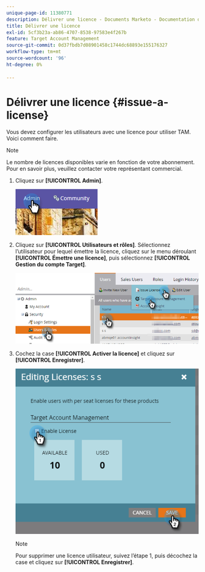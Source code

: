 ```yaml
---
unique-page-id: 11380771
description: Délivrer une licence - Documents Marketo - Documentation du produit
title: Délivrer une licence
exl-id: 5cf3b23a-ab86-4707-8538-97583e4f267b
feature: Target Account Management
source-git-commit: 0d37fbdb7d08901458c1744dc68893e155176327
workflow-type: tm+mt
source-wordcount: '96'
ht-degree: 0%

---
```


# Délivrer une licence {#issue-a-license}

Vous devez configurer les utilisateurs avec une licence pour utiliser TAM. Voici comment faire.

>[!NOTE]
>
>Le nombre de licences disponibles varie en fonction de votre abonnement. Pour en savoir plus, veuillez contacter votre représentant commercial.

1. Cliquez sur **[!UICONTROL Admin]**.

   ![](assets/issue-a-license-1.png)

1. Cliquez sur **[!UICONTROL Utilisateurs et rôles]**. Sélectionnez l’utilisateur pour lequel émettre la licence, cliquez sur le menu déroulant **[!UICONTROL Émettre une licence]**, puis sélectionnez **[!UICONTROL Gestion du compte Target]**.

   ![](assets/issue-a-license-2.png)

1. Cochez la case **[!UICONTROL Activer la licence]** et cliquez sur **[!UICONTROL Enregistrer]**.

   ![](assets/issue-a-license-3.png)

   >[!NOTE]
   >
   >Pour supprimer une licence utilisateur, suivez l’étape 1, puis décochez la case et cliquez sur **[!UICONTROL Enregistrer]**.
